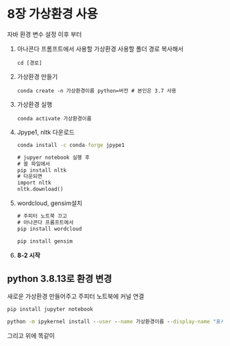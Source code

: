 # 8장 가상환경 사용

자바 환경 변수 설정 이후 부터

1. 아나콘다 프롬프트에서 사용할 가상환경 사용할 폴더 경로 복사해서

   ```
   cd [경로]
   ```

2. 가상환경 만들기 

   ```
   conda create -n 가상환경이름 python=버전 # 본인은 3.7 사용
   ```

3. 가상환경 실행

   ```
   conda activate 가상환경이름
   ```

4. Jpype1, nltk 다운로드

   ```cmd
   conda install -c conda-forge jpype1
   
   # jupyer notebook 실행 후
   # 쓸 파일에서 
   pip install nltk
   # 다운되면
   import nltk
   nltk.download()
   ```

5. wordcloud, gensim설치

   ```cmd
   # 주피터 노트북 끄고
   # 아나콘다 프롬프트에서
   pip install wordcloud
   
   pip install gensim
   ```

6. **8-2 시작**

## python 3.8.13로 환경 변경

새로운 가상환경 만들어주고 주피터 노트북에 커널 연결

```cmd
pip install jupyter notebook 

python -m ipykernel install --user --name 가상환경이름 --display-name "표시할 커널이름"
```

그리고 위에 똑같이

